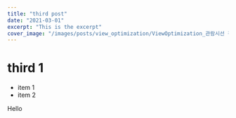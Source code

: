```yaml
---
title: "third post"
date: "2021-03-01"
excerpt: "This is the excerpt"
cover_image: "/images/posts/view_optimization/ViewOptimization_관람시선 간섭을 최적화한 계획안_Diagram_Line02.png"
---
```


# third 1

- item 1
- item 2

Hello
